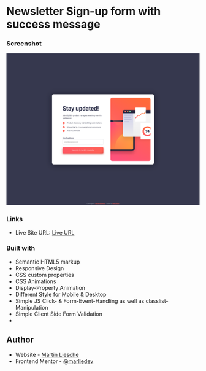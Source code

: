 # Newsletter Sign-up form with success message

### Screenshot

![](./screenshot.png)

### Links

-   Live Site URL: [Live URL](https://marliedev.github.io/newsletter-sign-up-form/)

### Built with

-   Semantic HTML5 markup
-   Responsive Design
-   CSS custom properties
-   CSS Animations
-   Display-Property Animation
-   Different Style for Mobile & Desktop
-   Simple JS Click- & Form-Event-Handling as well as classlist-Manipulation
-   Simple Client Side Form Validation
-

## Author

-   Website - [Martin Liesche](https://martinliesche.com)
-   Frontend Mentor - [@marliedev](https://www.frontendmentor.io/profile/marliedev)
